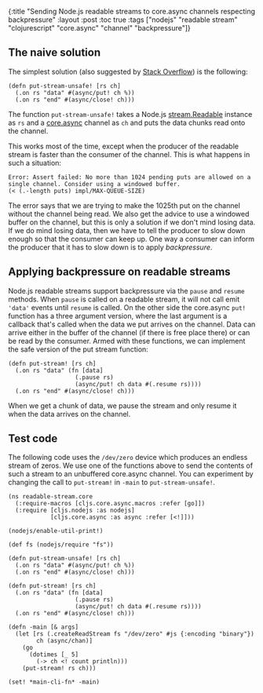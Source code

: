 {:title "Sending Node.js readable streams to core.async channels respecting backpressure"
 :layout :post
 :toc true
 :tags  ["nodejs" "readable stream" "clojurescript" "core.async" "channel" "backpressure"]}

## The naive solution

The simplest solution (also suggested
by
[Stack Overflow](https://stackoverflow.com/questions/39291779/idiomatic-conversion-of-node-js-apis-to-clojurescript))
is the following:

```
(defn put-stream-unsafe! [rs ch]
  (.on rs "data" #(async/put! ch %))
  (.on rs "end" #(async/close! ch)))
```

The function `put-stream-unsafe!` takes a
Node.js
[stream.Readable](https://nodejs.org/api/stream.html#stream_class_stream_readable) instance
as `rs` and a [core.async](https://github.com/clojure/core.async)
channel as `ch` and puts the data chunks read onto the channel.

This works most of the time, except when the producer of the readable
stream is faster than the consumer of the channel.  This is what
happens in such a situation:

```
Error: Assert failed: No more than 1024 pending puts are allowed on a single channel. Consider using a windowed buffer.
(< (.-length puts) impl/MAX-QUEUE-SIZE)
```

The error says that we are trying to make the 1025th put on the
channel without the channel being read.  We also get the advice to use
a windowed buffer on the channel, but this is only a solution if we
don't mind losing data.  If we do mind losing data, then we have to
tell the producer to slow down enough so that the consumer can keep
up.  One way a consumer can inform the producer that it has to slow
down is to apply *backpressure*.

## Applying backpressure on readable streams

Node.js readable streams support backpressure via the `pause` and
`resume` methods.  When `pause` is called on a readable stream, it
will not call emit `'data'` events until `resume` is called.  On the
other side the core.async `put!` function has a three argument
version, where the last argument is a callback that's called when the
data we put arrives on the channel.  Data can arrive either in the
buffer of the channel (if there is free place there) or can be read by
the consumer.  Armed with these functions, we can implement the safe
version of the put stream function:

```
(defn put-stream! [rs ch]
  (.on rs "data" (fn [data]
                   (.pause rs)
                   (async/put! ch data #(.resume rs))))
  (.on rs "end" #(async/close! ch)))
```

When we get a chunk of data, we pause the stream and only resume it
when the data arrives on the channel.

## Test code

The following code uses the `/dev/zero` device which produces an
endless stream of zeros.  We use one of the functions above to send
the contents of such a stream to an unbuffered core.async channel.
You can experiment by changing the call to `put-stream!` in `-main` to
`put-stream-unsafe!`.


```
(ns readable-stream.core
  (:require-macros [cljs.core.async.macros :refer [go]])
  (:require [cljs.nodejs :as nodejs]
            [cljs.core.async :as async :refer [<!]]))

(nodejs/enable-util-print!)

(def fs (nodejs/require "fs"))

(defn put-stream-unsafe! [rs ch]
  (.on rs "data" #(async/put! ch %))
  (.on rs "end" #(async/close! ch)))

(defn put-stream! [rs ch]
  (.on rs "data" (fn [data]
                   (.pause rs)
                   (async/put! ch data #(.resume rs))))
  (.on rs "end" #(async/close! ch)))

(defn -main [& args]
  (let [rs (.createReadStream fs "/dev/zero" #js {:encoding "binary"})
        ch (async/chan)]
    (go
      (dotimes [_ 5]
        (-> ch <! count println)))
    (put-stream! rs ch)))

(set! *main-cli-fn* -main)
```
